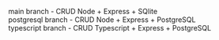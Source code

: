 main branch - CRUD Node + Express + SQlite  
postgresql branch - CRUD Node + Express + PostgreSQL  
typescript branch - CRUD Typescript + Express + PostgreSQL  